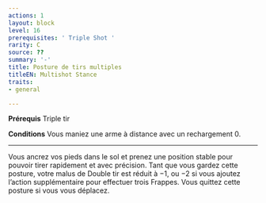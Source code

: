 ```yaml
---
actions: 1
layout: block
level: 16
prerequisites: ' Triple Shot '
rarity: C
source: ??
summary: '-'
title: Posture de tirs multiples
titleEN: Multishot Stance
traits:
- general

---
```


<p><strong>Prérequis</strong> Triple tir</p> 
<p><strong>Conditions</strong>  Vous maniez une arme à distance avec un rechargement 0.</p>
<hr>
<p>Vous ancrez vos pieds dans le sol et prenez une position stable pour pouvoir tirer rapidement et avec précision. Tant que vous gardez cette posture, votre malus de Double tir est réduit à −1, ou −2 si vous ajoutez l’action supplémentaire pour effectuer trois Frappes. Vous quittez cette posture si vous vous déplacez.</p>
<p>&nbsp;</p>